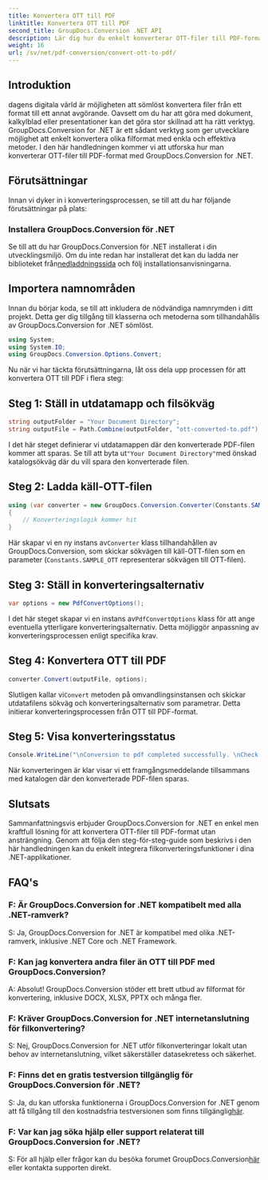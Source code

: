 ```yaml
---
title: Konvertera OTT till PDF
linktitle: Konvertera OTT till PDF
second_title: GroupDocs.Conversion .NET API
description: Lär dig hur du enkelt konverterar OTT-filer till PDF-format med GroupDocs.Conversion for .NET. Integrera filkonvertering sömlöst i dina .NET-applikationer.
weight: 16
url: /sv/net/pdf-conversion/convert-ott-to-pdf/
---
```

## Introduktion

dagens digitala värld är möjligheten att sömlöst konvertera filer från ett format till ett annat avgörande. Oavsett om du har att göra med dokument, kalkylblad eller presentationer kan det göra stor skillnad att ha rätt verktyg. GroupDocs.Conversion for .NET är ett sådant verktyg som ger utvecklare möjlighet att enkelt konvertera olika filformat med enkla och effektiva metoder. I den här handledningen kommer vi att utforska hur man konverterar OTT-filer till PDF-format med GroupDocs.Conversion for .NET.

## Förutsättningar

Innan vi dyker in i konverteringsprocessen, se till att du har följande förutsättningar på plats:

### Installera GroupDocs.Conversion för .NET

 Se till att du har GroupDocs.Conversion för .NET installerat i din utvecklingsmiljö. Om du inte redan har installerat det kan du ladda ner biblioteket från[nedladdningssida](https://releases.groupdocs.com/conversion/net/) och följ installationsanvisningarna.

## Importera namnområden

Innan du börjar koda, se till att inkludera de nödvändiga namnrymden i ditt projekt. Detta ger dig tillgång till klasserna och metoderna som tillhandahålls av GroupDocs.Conversion for .NET sömlöst.

```csharp
using System;
using System.IO;
using GroupDocs.Conversion.Options.Convert;
```


Nu när vi har täckta förutsättningarna, låt oss dela upp processen för att konvertera OTT till PDF i flera steg:

## Steg 1: Ställ in utdatamapp och filsökväg

```csharp
string outputFolder = "Your Document Directory";
string outputFile = Path.Combine(outputFolder, "ott-converted-to.pdf");
```

 I det här steget definierar vi utdatamappen där den konverterade PDF-filen kommer att sparas. Se till att byta ut`"Your Document Directory"`med önskad katalogsökväg där du vill spara den konverterade filen.

## Steg 2: Ladda käll-OTT-filen

```csharp
using (var converter = new GroupDocs.Conversion.Converter(Constants.SAMPLE_OTT))
{
    // Konverteringslogik kommer hit
}
```

 Här skapar vi en ny instans av`Converter` klass tillhandahållen av GroupDocs.Conversion, som skickar sökvägen till käll-OTT-filen som en parameter (`Constants.SAMPLE_OTT` representerar sökvägen till OTT-filen).

## Steg 3: Ställ in konverteringsalternativ

```csharp
var options = new PdfConvertOptions();
```

 I det här steget skapar vi en instans av`PdfConvertOptions` klass för att ange eventuella ytterligare konverteringsalternativ. Detta möjliggör anpassning av konverteringsprocessen enligt specifika krav.

## Steg 4: Konvertera OTT till PDF

```csharp
converter.Convert(outputFile, options);
```

 Slutligen kallar vi`Convert` metoden på omvandlingsinstansen och skickar utdatafilens sökväg och konverteringsalternativ som parametrar. Detta initierar konverteringsprocessen från OTT till PDF-format.

## Steg 5: Visa konverteringsstatus

```csharp
Console.WriteLine("\nConversion to pdf completed successfully. \nCheck output in {0}", outputFolder);
```

När konverteringen är klar visar vi ett framgångsmeddelande tillsammans med katalogen där den konverterade PDF-filen sparas.

## Slutsats

Sammanfattningsvis erbjuder GroupDocs.Conversion for .NET en enkel men kraftfull lösning för att konvertera OTT-filer till PDF-format utan ansträngning. Genom att följa den steg-för-steg-guide som beskrivs i den här handledningen kan du enkelt integrera filkonverteringsfunktioner i dina .NET-applikationer.

## FAQ's

### F: Är GroupDocs.Conversion for .NET kompatibelt med alla .NET-ramverk?

S: Ja, GroupDocs.Conversion for .NET är kompatibel med olika .NET-ramverk, inklusive .NET Core och .NET Framework.

### F: Kan jag konvertera andra filer än OTT till PDF med GroupDocs.Conversion?

A: Absolut! GroupDocs.Conversion stöder ett brett utbud av filformat för konvertering, inklusive DOCX, XLSX, PPTX och många fler.

### F: Kräver GroupDocs.Conversion for .NET internetanslutning för filkonvertering?

S: Nej, GroupDocs.Conversion for .NET utför filkonverteringar lokalt utan behov av internetanslutning, vilket säkerställer datasekretess och säkerhet.

### F: Finns det en gratis testversion tillgänglig för GroupDocs.Conversion för .NET?

S: Ja, du kan utforska funktionerna i GroupDocs.Conversion for .NET genom att få tillgång till den kostnadsfria testversionen som finns tillgänglig[här](https://releases.groupdocs.com/).

### F: Var kan jag söka hjälp eller support relaterat till GroupDocs.Conversion for .NET?

 S: För all hjälp eller frågor kan du besöka forumet GroupDocs.Conversion[här](https://forum.groupdocs.com/c/conversion/11) eller kontakta supporten direkt.